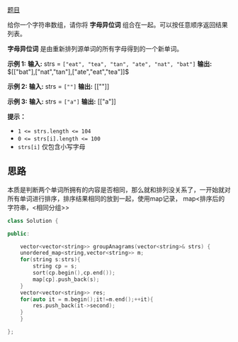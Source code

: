 [题目](https://leetcode.cn/problems/group-anagrams/description/?envType=study-plan-v2&envId=top-100-liked)

给你一个字符串数组，请你将 **字母异位词** 组合在一起。可以按任意顺序返回结果列表。

**字母异位词** 是由重新排列源单词的所有字母得到的一个新单词。

**示例 1:**
**输入:** strs = `["eat", "tea", "tan", "ate", "nat", "bat"]`
**输出:** $[["bat"],["nat","tan"],["ate","eat","tea"]]$

**示例 2:**
**输入:** strs = `[""]`
**输出:** [[""]]

**示例 3:**
**输入:** strs = `["a"]`
**输出:** [["a"]]

**提示：**
- `1 <= strs.length <= 104`
- `0 <= strs[i].length <= 100`
- `strs[i]` 仅包含小写字母

## 思路
本质是判断两个单词所拥有的内容是否相同，那么就和排列没关系了，一开始就对所有单词进行排序，排序结果相同的放到一起，使用map记录，
map<排序后的字符串，<相同分组>>

```c++
class Solution {

public:

    vector<vector<string>> groupAnagrams(vector<string>& strs) {
	unordered_map<string,vector<string>> m;
	for(string s:strs){
		string cp = s;
		sort(cp.begin(),cp.end());
		map[cp].push_back(s);
	}
	vector<vector<string>> res;
	for(auto it = m.begin();it!=m.end();++it){
		res.push_back(it->second);
	}
    }

};
```